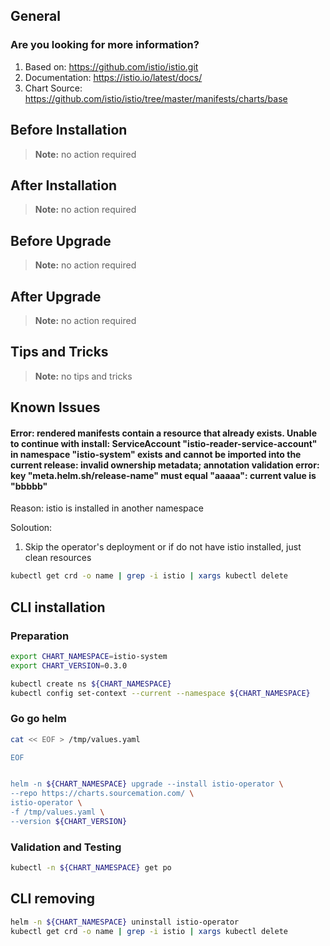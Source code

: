 ## General

### Are you looking for more information?

1. Based on: https://github.com/istio/istio.git
2. Documentation: https://istio.io/latest/docs/
3. Chart Source: https://github.com/istio/istio/tree/master/manifests/charts/base


## Before Installation


> **Note:**
> no action required

## After Installation

> **Note:**
> no action required

## Before Upgrade

> **Note:**
> no action required

## After Upgrade

> **Note:**
> no action required


## Tips and Tricks

> **Note:**
> no tips and tricks


## Known Issues

#### Error: rendered manifests contain a resource that already exists. Unable to continue with install: ServiceAccount "istio-reader-service-account" in namespace "istio-system" exists and cannot be imported into the current release: invalid ownership metadata; annotation validation error: key "meta.helm.sh/release-name" must equal "aaaaa": current value is "bbbbb"

Reason: istio is installed in another namespace

Soloution:

1. Skip the operator's deployment or if do not have istio installed, just clean resources

```bash
kubectl get crd -o name | grep -i istio | xargs kubectl delete
```

## CLI installation

### Preparation

```bash
export CHART_NAMESPACE=istio-system
export CHART_VERSION=0.3.0

kubectl create ns ${CHART_NAMESPACE}
kubectl config set-context --current --namespace ${CHART_NAMESPACE}
```

### Go go helm

``` bash
cat << EOF > /tmp/values.yaml

EOF 


helm -n ${CHART_NAMESPACE} upgrade --install istio-operator \
--repo https://charts.sourcemation.com/ \
istio-operator \
-f /tmp/values.yaml \
--version ${CHART_VERSION}
```

### Validation and Testing

```bash
kubectl -n ${CHART_NAMESPACE} get po
```

## CLI removing

```bash
helm -n ${CHART_NAMESPACE} uninstall istio-operator
kubectl get crd -o name | grep -i istio | xargs kubectl delete
```
